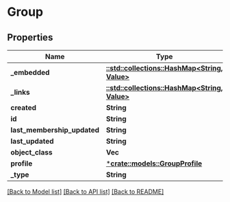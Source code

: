 # Group

## Properties
Name | Type | Description | Notes
------------ | ------------- | ------------- | -------------
**_embedded** | [**::std::collections::HashMap<String, Value>**](Value.md) |  | [optional] 
**_links** | [**::std::collections::HashMap<String, Value>**](Value.md) |  | [optional] 
**created** | **String** |  | [optional] 
**id** | **String** |  | [optional] 
**last_membership_updated** | **String** |  | [optional] 
**last_updated** | **String** |  | [optional] 
**object_class** | **Vec<String>** |  | [optional] 
**profile** | [***crate::models::GroupProfile**](GroupProfile.md) |  | [optional] 
**_type** | **String** |  | [optional] 

[[Back to Model list]](../README.md#documentation-for-models) [[Back to API list]](../README.md#documentation-for-api-endpoints) [[Back to README]](../README.md)


